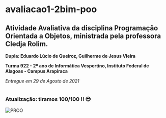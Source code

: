 # avaliacao1-2bim-poo
## **Atividade Avaliativa da disciplina Programação Orientada a Objetos, ministrada pela professora Cledja Rolim.**

**Dupla: Eduardo Lúcio de Queiroz, Guilherme de Jesus Vieira**

**Turma 922 - 2º ano de Informática Vespertino, Instituto Federal de Alagoas - Campus Arapiraca**


_Entregue em 29 de Agosto de 2021_

#

### Atualização: tiramos 100/100 !! 😎
![PROO](https://user-images.githubusercontent.com/83377948/132575264-e55afaa7-8f5a-4df2-98d7-5c2f120ea7a4.PNG)
